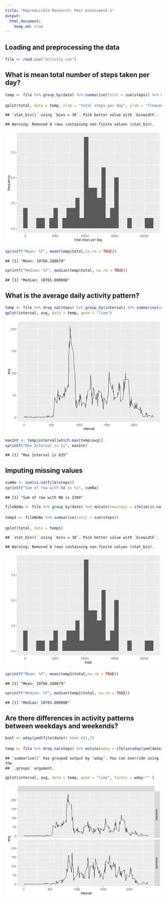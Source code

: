```yaml
---
title: "Reproducible Research: Peer Assessment 1"
output: 
  html_document:
    keep_md: true
---
```



## Loading and preprocessing the data

```r
file <- read.csv("activity.csv")
```

## What is mean total number of steps taken per day?

```r
temp <- file %>% group_by(date) %>% summarise(total = sum(steps)) %>% mutate(date = as.Date(date))

qplot(total, data = temp, xlab = "total steps per day", ylab = "frequency",)
```

```
## `stat_bin()` using `bins = 30`. Pick better value with `binwidth`.
```

```
## Warning: Removed 8 rows containing non-finite values (stat_bin).
```

![](PA1_template_files/figure-html/mean/median-1.png)<!-- -->

```r
sprintf("Mean: %f", mean(temp$total,na.rm = TRUE))
```

```
## [1] "Mean: 10766.188679"
```

```r
sprintf("Median: %f", median(temp$total, na.rm = TRUE))
```

```
## [1] "Median: 10765.000000"
```


## What is the average daily activity pattern?

```r
temp <- file %>% drop_na(steps) %>% group_by(interval) %>% summarise(avg = mean(steps))
qplot(interval, avg, data = temp, geom = "line")
```

![](PA1_template_files/figure-html/avgInt-1.png)<!-- -->

```r
maxInt <- temp$interval[which.max(temp$avg)]
sprintf("Max Interval is %i", maxInt)
```

```
## [1] "Max Interval is 835"
```

## Imputing missing values

```r
sumNa <- sum(is.na(file$steps))
sprintf("Sum of row with NA is %i", sumNa)
```

```
## [1] "Sum of row with NA is 2304"
```

```r
fileNoNa <- file %>% group_by(date) %>% mutate(newsteps = ifelse(is.na(steps),mean(steps,na.rm = TRUE),steps))

temp1 <- fileNoNa %>% summarise(total = sum(steps))

qplot(total, data = temp1)
```

```
## `stat_bin()` using `bins = 30`. Pick better value with `binwidth`.
```

```
## Warning: Removed 8 rows containing non-finite values (stat_bin).
```

![](PA1_template_files/figure-html/input-1.png)<!-- -->

```r
sprintf("Mean: %f", mean(temp1$total,na.rm = TRUE))
```

```
## [1] "Mean: 10766.188679"
```

```r
sprintf("Median: %f", median(temp1$total, na.rm = TRUE))
```

```
## [1] "Median: 10765.000000"
```

## Are there differences in activity patterns between weekdays and weekends?

```r
bool <- wday(ymd(file$date)) %in% c(1,7)

temp <- file %>% drop_na(steps) %>% mutate(wday = ifelse(wday(ymd(date)) %in% c(1,7), "weekend", "weekday")) %>% group_by(wday,interval) %>% summarise(avg = mean(steps))
```

```
## `summarise()` has grouped output by 'wday'. You can override using the
## `.groups` argument.
```

```r
qplot(interval, avg, data = temp, geom = "line", facets = wday~"" )
```

![](PA1_template_files/figure-html/diff-1.png)<!-- -->
